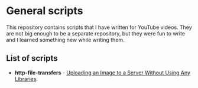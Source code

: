 # General scripts

This repository contains scripts that I have written for YouTube videos. They are not big enough to be a
separate repository, but they were fun to write and I learned something new while writing them.

## List of scripts

- **http-file-transfers** - [Uploading an Image to a Server Without Using Any Libraries](https://www.youtube.com/channel/UCca9de2E_gev5O9ODiZNBcw).

